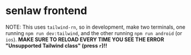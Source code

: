 # senlaw frontend

NOTE: This uses `tailwind-rn`, so in development, make two terminals, one running `npm run dev:tailwind`, and the other running `npm run android` (or `ios`). **MAKE SURE TO RELOAD EVERY TIME YOU SEE THE ERROR "Unsupported Tailwind class" (press `r`)!!**
